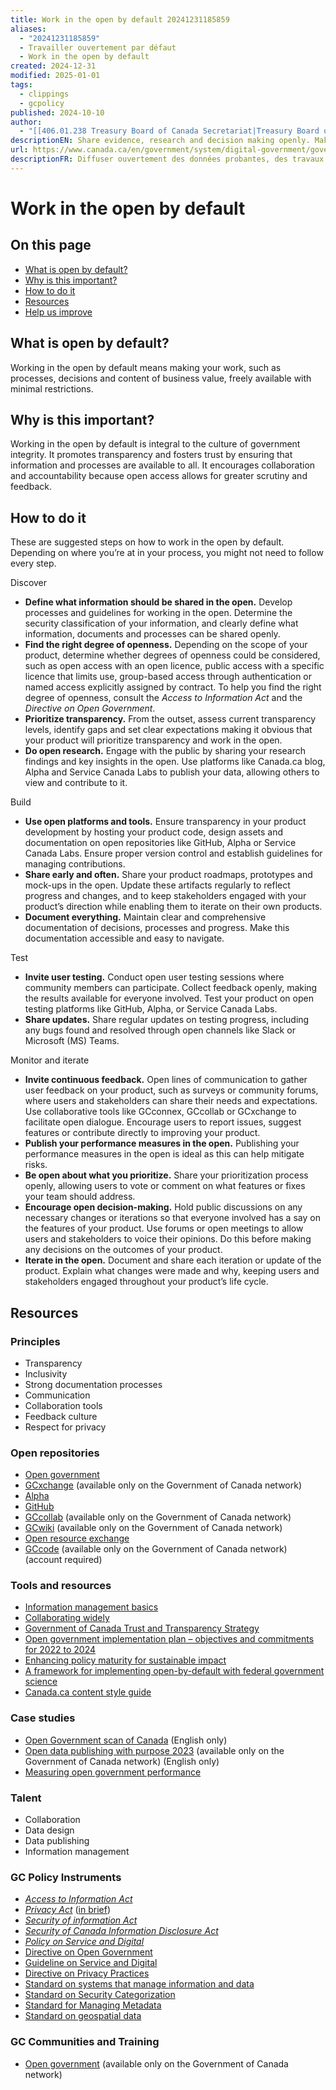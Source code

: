 ```yaml
---
title: Work in the open by default 20241231185859
aliases:
  - "20241231185859"
  - Travailler ouvertement par défaut
  - Work in the open by default
created: 2024-12-31
modified: 2025-01-01
tags:
  - clippings
  - gcpolicy
published: 2024-10-10
author:
  - "[[406.01.238 Treasury Board of Canada Secretariat|Treasury Board of Canada Secretariat]]"
descriptionEN: Share evidence, research and decision making openly. Make all non-sensitive data, information, and new code developed in delivery of services open to the outside world for sharing and reuse under an open licence.
url: https://www.canada.ca/en/government/system/digital-government/government-canada-digital-standards/work-open-default.html
descriptionFR: Diffuser ouvertement des données probantes, des travaux de recherche et des éléments de la prise de décisions. Rendre accessibles toutes les données de nature non sensible, les renseignements et les nouveaux codes source conçus dans le cadre de la prestation de services, afin que le monde extérieur puisse se les échanger et les réutiliser sous une licence ouverte.
---
```

# Work in the open by default
## On this page

- [What is open by default?](https://www.canada.ca/en/government/system/digital-government/government-canada-digital-standards/#toc01)
- [Why is this important?](https://www.canada.ca/en/government/system/digital-government/government-canada-digital-standards/#toc02)
- [How to do it](https://www.canada.ca/en/government/system/digital-government/government-canada-digital-standards/#toc03)
- [Resources](https://www.canada.ca/en/government/system/digital-government/government-canada-digital-standards/#toc04)
- [Help us improve](https://www.canada.ca/en/government/system/digital-government/government-canada-digital-standards/#toc05)

## What is open by default?

Working in the open by default means making your work, such as processes, decisions and content of business value, freely available with minimal restrictions.

## Why is this important?

Working in the open by default is integral to the culture of government integrity. It promotes transparency and fosters trust by ensuring that information and processes are available to all. It encourages collaboration and accountability because open access allows for greater scrutiny and feedback.

## How to do it

These are suggested steps on how to work in the open by default. Depending on where you’re at in your process, you might not need to follow every step.

Discover

- **Define what information should be shared in the open.** Develop processes and guidelines for working in the open. Determine the security classification of your information, and clearly define what information, documents and processes can be shared openly.
- **Find the right degree of openness.** Depending on the scope of your product, determine whether degrees of openness could be considered, such as open access with an open licence, public access with a specific licence that limits use, group-based access through authentication or named access explicitly assigned by contract. To help you find the right degree of openness, consult the *Access to Information Act* and the *Directive on Open Government*.
- **Prioritize transparency.** From the outset, assess current transparency levels, identify gaps and set clear expectations making it obvious that your product will prioritize transparency and work in the open.
- **Do open research.** Engage with the public by sharing your research findings and key insights in the open. Use platforms like Canada.ca blog, Alpha and Service Canada Labs to publish your data, allowing others to view and contribute to it.

Build

- **Use open platforms and tools.** Ensure transparency in your product development by hosting your product code, design assets and documentation on open repositories like GitHub, Alpha or Service Canada Labs. Ensure proper version control and establish guidelines for managing contributions.
- **Share early and often.** Share your product roadmaps, prototypes and mock-ups in the open. Update these artifacts regularly to reflect progress and changes, and to keep stakeholders engaged with your product’s direction while enabling them to iterate on their own products.
- **Document everything.** Maintain clear and comprehensive documentation of decisions, processes and progress. Make this documentation accessible and easy to navigate.

Test

- **Invite user testing.** Conduct open user testing sessions where community members can participate. Collect feedback openly, making the results available for everyone involved. Test your product on open testing platforms like GitHub, Alpha, or Service Canada Labs.
- **Share updates.** Share regular updates on testing progress, including any bugs found and resolved through open channels like Slack or Microsoft (MS) Teams.

Monitor and iterate

- **Invite continuous feedback.** Open lines of communication to gather user feedback on your product, such as surveys or community forums, where users and stakeholders can share their needs and expectations. Use collaborative tools like GCconnex, GCcollab or GCxchange to facilitate open dialogue. Encourage users to report issues, suggest features or contribute directly to improving your product.
- **Publish your performance measures in the open.** Publishing your performance measures in the open is ideal as this can help mitigate risks.
- **Be open about what you prioritize.** Share your prioritization process openly, allowing users to vote or comment on what features or fixes your team should address.
- **Encourage open decision-making.** Hold public discussions on any necessary changes or iterations so that everyone involved has a say on the features of your product. Use forums or open meetings to allow users and stakeholders to voice their opinions. Do this before making any decisions on the outcomes of your product.
- **Iterate in the open.** Document and share each iteration or update of the product. Explain what changes were made and why, keeping users and stakeholders engaged throughout your product’s life cycle.

## Resources

### Principles
- Transparency
- Inclusivity
- Strong documentation processes
- Communication
- Collaboration tools
- Feedback culture
- Respect for privacy
### Open repositories
- [Open government](https://open.canada.ca/en)
- [GCxchange](https://infosite.tbs-sct.gc.ca/tools-outils/gcxchange-gcechange_e.aspx) (available only on the Government of Canada network)
- [Alpha](https://alpha.canada.ca/en/index.html)
- [GitHub](https://github.com/)
- [GCcollab](https://gccollab.ca/newsfeed/) (available only on the Government of Canada network)
- [GCwiki](https://wiki.gccollab.ca/Main_Page) (available only on the Government of Canada network)
- [Open resource exchange](https://code.open.canada.ca/en/index.html)
- [GCcode](https://gccode.ssc-spc.gc.ca/) (available only on the Government of Canada network) (account required)
### Tools and resources
- [Information management basics](https://www.tbs-sct.canada.ca/pol/doc-eng.aspx?id=16557)
- [Collaborating widely](https://www.tbs-sct.canada.ca/report-on-service/report-on-service/collaborating-en.html)
- [Government of Canada Trust and Transparency Strategy](https://www.canada.ca/en/government/system/government-wide-reporting-spending-operations/trust-transparency/government-canada-trust-and-transparency-strategy.html)
- [Open government implementation plan – objectives and commitments for 2022 to 2024](https://www.canada.ca/en/public-service-commission/services/publications/open-info/psc-ogip-objectives-commitments-2022-2024.html)
- [Enhancing policy maturity for sustainable impact](https://www.oecd-ilibrary.org/governance/open-government-data-report_9789264305847-en)
- [A framework for implementing open-by-default with federal government science](https://science.gc.ca/site/science/en/office-chief-science-advisor/open-science/framework-implementing-open-default-federal-government-science)
- [Canada.ca content style guide](https://design.canada.ca/style-guide/index.html)
### Case studies
- [Open Government scan of Canada](https://www.oecd.org/en/publications/open-government-scan-of-canada_1290a7ef-en.html) (English only)
- [Open data publishing with purpose 2023](https://gcxgce.sharepoint.com/:p:/r/teams/100090/_layouts/15/Doc.aspx?sourcedoc=%7B23BF407A-FC3B-4494-BA95-4DD5B9CFAA95%7D&file=Open%20Data%20Publishing%20with%20Purpose%202023.pptx&action=edit&mobileredirect=true&DefaultItemOpen=1) (available only on the Government of Canada network) (English only)
- [Measuring open government performance](https://open.canada.ca/en/commitment-5-define-approach-measuring-open-government-performance)
### Talent
- Collaboration
- Data design
- Data publishing
- Information management
### GC Policy Instruments
- [_Access to Information Act_](https://laws-lois.justice.gc.ca/eng/acts/A-1/)
- [_Privacy Act_](https://laws-lois.justice.gc.ca/eng/acts/p-21/FullText.html) ([in brief](https://www.priv.gc.ca/en/privacy-topics/privacy-laws-in-canada/the-privacy-act/pa_brief/)) 
- [_Security of information Act_](http://laws-lois.justice.gc.ca/eng/acts/O-5/)
- [_Security of Canada Information Disclosure Act_](http://laws-lois.justice.gc.ca/eng/acts/S-6.9/)
- [_Policy on Service and Digital_](https://www.tbs-sct.canada.ca/pol/doc-eng.aspx?id=32603)
- [Directive on Open Government](https://www.tbs-sct.canada.ca/pol/doc-eng.aspx?id=28108)
- [Guideline on Service and Digital](https://www.canada.ca/en/government/system/digital-government/guideline-service-digital.html)
- [Directive on Privacy Practices](https://www.tbs-sct.canada.ca/pol/doc-eng.aspx?id=18309)
- [Standard on systems that manage information and data](https://www.tbs-sct.canada.ca/pol/doc-eng.aspx?id=32716)
- [Standard on Security Categorization](https://www.tbs-sct.canada.ca/pol/doc-eng.aspx?id=32614)
- [Standard for Managing Metadata](https://www.tbs-sct.canada.ca/pol/doc-eng.aspx?id=32786)
- [Standard on geospatial data](http://www.tbs-sct.gc.ca/pol/doc-eng.aspx?id=16553)
### GC Communities and Training

- [Open government](https://gcxgce.sharepoint.com/teams/1000154) (available only on the Government of Canada network)
